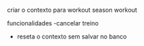 

criar o contexto para workout season workout

funcionalidades
-cancelar treino
  - reseta o contexto sem salvar no banco

